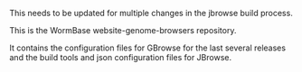 This needs to be updated for multiple changes in the jbrowse build process.

This is the WormBase website-genome-browsers repository.

It contains the configuration files for GBrowse for the last several releases
and the build tools and json configuration files for JBrowse.
